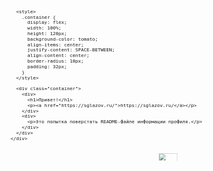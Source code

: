 <svg fill="none" viewBox="0 0 800 400" width="800" height="400" xmlns="http://www.w3.org/2000/svg">
  <foreignObject width="100%" height="100%">
    <div xmlns="http://www.w3.org/1999/xhtml">

      <style>
        .container {
          display: flex;
          width: 100%;
          height: 120px;
          background-color: tomato;
          align-items: center;
          justify-content: SPACE-BETWEEN;
          align-content: center;
          border-radius: 10px;
          padding: 32px;
        }
      </style>

      <div class="container">
        <div>
          <h1>Привет!</h1>
          <p><a href="https://sglazov.ru/">https://sglazov.ru/</a></p>
        </div>
        <div>
          <p>Это попытка поверстать README-файле информации профиля.</p>
        </div>
      </div>
    </div>
  </foreignObject>
</svg>


<div align="center">
	<br>
	<img src="https://enterprise.github.com/assets/spinners/octocat-spinner-128-26a44333917854c6794d55eac947b1277fced54f1f60c5df5d93431db8753bc5.gif" 
	     width="48" 
	     height="48">
	<p><a href="https://sglazov.ru/">Loading...</a></p>
	<br>
</div>
